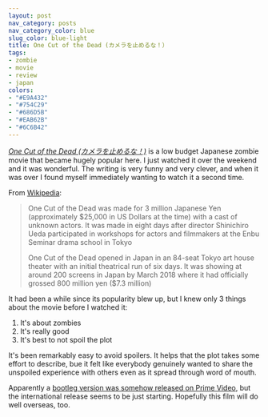 ```yaml
---
layout: post
nav_category: posts
nav_category_color: blue
slug_color: blue-light
title: One Cut of the Dead (カメラを止めるな！）
tags:
- zombie
- movie
- review
- japan
colors:
- "#E9A432"
- "#754C29"
- "#686D5B"
- "#EAB62B"
- "#6C6B42"
---
```


*[One Cut of the Dead (カメラを止めるな！)](http://kametome.net/index.html)* is a low budget Japanese zombie movie that became hugely popular here. I just watched it over the weekend and it was wonderful. The writing is very funny and very clever, and when it was over I found myself immediately wanting to watch it a second time.

From [Wikipedia](https://en.wikipedia.org/wiki/One_Cut_of_the_Dead):

> One Cut of the Dead was made for 3 million Japanese Yen (approximately $25,000 in US Dollars at the time) with a cast of unknown actors. It was made in eight days after director Shinichiro Ueda participated in workshops for actors and filmmakers at the Enbu Seminar drama school in Tokyo
> 
> One Cut of the Dead opened in Japan in an 84-seat Tokyo art house theater with an initial theatrical run of six days.
> It was showing at around 200 screens in Japan by March 2018 where it had officially grossed 800 million yen ($7.3 million)

It had been a while since its popularity blew up, but I knew only 3 things about the movie before I watched it:

1. It's about zombies
2. It's really good
3. It's best to not spoil the plot

It's been remarkably easy to avoid spoilers. It helps that the plot takes some effort to describe, bue it felt like everybody genuinely wanted to share the unspoiled experience with others even as it spread through word of mouth. 

Apparently a [bootleg version was somehow released on Prime Video](https://gizmodo.com/a-bootleg-of-one-of-the-years-best-horror-films-just-my-1831392424), but the international release seems to be just starting. Hopefully this film will do well overseas, too.
